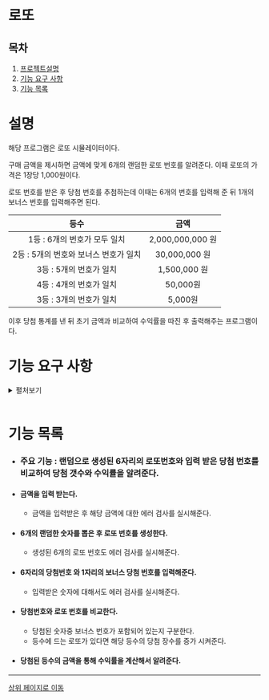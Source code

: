 # 로또

## 목차

1. [프로젝트설명](#설명)
2. [기능 요구 사항](#기능-요구-사항)
3. [기능 목록](#기능-목록)

# 설명

해당 프로그램은 로또 시뮬레이터이다.

구매 금액을 제시하면 금액에 맞게 6개의 랜덤한 로또 번호를 알려준다. 이때 로또의 가격은 1장당 1,000원이다.

로또 번호를 받은 후 당첨 번호를 추첨하는데 이때는 6개의 번호를 입력해 준 뒤 1개의 보너스 번호를 입력해주면 된다.

|                 등수                  |       금액       |
| :-----------------------------------: | :--------------: |
|     1등 : 6개의 번호가 모두 일치      | 2,000,000,000 원 |
| 2등 : 5개의 번호와 보너스 번호가 일치 |  30,000,000 원   |
|        3등 : 5개의 번호가 일치        |   1,500,000 원   |
|        4등 : 4개의 번호가 일치        |     50,000원     |
|        3등 : 3개의 번호가 일치        |     5,000원      |

이후 당첨 통계를 낸 뒤 초기 금액과 비교하여 수익률을 따진 후 출력해주는 프로그램이다.

# 기능 요구 사항

<details>
<summary>
펼처보기

</summary>
<pre>
로또 게임은 아래와 같은 규칙으로 진행된다.

```
- 로또 번호의 숫자 범위는 1~45까지이다.
- 1개의 로또를 발행할 때 중복되지 않는 6개의 숫자를 뽑는다.
- 당첨 번호 추첨 시 중복되지 않는 숫자 6개와 보너스 번호 1개를 뽑는다.
- 당첨은 1등부터 5등까지 있다. 당첨 기준과 금액은 아래와 같다.
    - 1등: 6개 번호 일치 / 2,000,000,000원
    - 2등: 5개 번호 + 보너스 번호 일치 / 30,000,000원
    - 3등: 5개 번호 일치 / 1,500,000원
    - 4등: 4개 번호 일치 / 50,000원
    - 5등: 3개 번호 일치 / 5,000원
```

로또 구입 금액을 입력하면 구입 금액에 해당하는 만큼 로또를 발행해야 한다.
로또 1장의 가격은 1,000원이다.
당첨 번호와 보너스 번호를 입력받는다.
사용자가 구매한 로또 번호와 당첨 번호를 비교하여 당첨 내역 및 수익률을 출력하고 로또 게임을 종료한다.
사용자가 잘못된 값을 입력할 경우 throw문을 사용해 예외를 발생시키고, "[ERROR]"로 시작하는 에러 메시지를 출력 후 종료한다.

### 입력

로또 구입 금액을 입력 받는다. 구입 금액은 1,000원 단위로 입력 받으며 1,000원으로 나누어 떨어지지 않는 경우 예외 처리한다.

```
14000
```

당첨 번호를 입력 받는다. 번호는 쉼표(,)를 기준으로 구분한다.</br>

```
1,2,3,4,5,6
```

보너스 번호를 입력 받는다.

```
7
```

### 출력

발행한 로또 수량 및 번호를 출력한다. 로또 번호는 오름차순으로 정렬하여 보여준다.

```
8개를 구매했습니다.
[8, 21, 23, 41, 42, 43]
[3, 5, 11, 16, 32, 38]
[7, 11, 16, 35, 36, 44]
[1, 8, 11, 31, 41, 42]
[13, 14, 16, 38, 42, 45]
[7, 11, 30, 40, 42, 43]
[2, 13, 22, 32, 38, 45]
[1, 3, 5, 14, 22, 45]
```

당첨 내역을 출력한다.

```
3개 일치 (5,000원) - 1개
4개 일치 (50,000원) - 0개
5개 일치 (1,500,000원) - 0개
5개 일치, 보너스 볼 일치 (30,000,000원) - 0개
6개 일치 (2,000,000,000원) - 0개
```

수익률은 소수점 둘째 자리에서 반올림한다. (ex. 100.0%, 51.5%, 1,000,000.0%)

```
총 수익률은 62.5%입니다.
```

예외 상황 시 에러 문구를 출력해야 한다. 단, 에러 문구는 "[ERROR]"로 시작해야 한다.

```
[ERROR] 로또 번호는 1부터 45 사이의 숫자여야 합니다.
```

### 실행 결과 예시

```
구입금액을 입력해 주세요.
8000

8개를 구매했습니다.
[8, 21, 23, 41, 42, 43]
[3, 5, 11, 16, 32, 38]
[7, 11, 16, 35, 36, 44]
[1, 8, 11, 31, 41, 42]
[13, 14, 16, 38, 42, 45]
[7, 11, 30, 40, 42, 43]
[2, 13, 22, 32, 38, 45]
[1, 3, 5, 14, 22, 45]

당첨 번호를 입력해 주세요.
1,2,3,4,5,6

보너스 번호를 입력해 주세요.
7

당첨 통계
---
3개 일치 (5,000원) - 1개
4개 일치 (50,000원) - 0개
5개 일치 (1,500,000원) - 0개
5개 일치, 보너스 볼 일치 (30,000,000원) - 0개
6개 일치 (2,000,000,000원) - 0개
총 수익률은 62.5%입니다.
```

</pre>
</details>
</br>

# 기능 목록

- ### 주요 기능 : 랜덤으로 생성된 6자리의 로또번호와 입력 받은 당첨 번호를 비교하여 당첨 갯수와 수익률을 알려준다.

- #### 금액을 입력 받는다.

  - 금액을 입력받은 후 해당 금액에 대한 에러 검사를 실시해준다.

- #### 6개의 랜덤한 숫자를 뽑은 후 로또 번호를 생성한다.

  - 생성된 6개의 로또 번호도 에러 검사를 실시해준다.

- #### 6자리의 당첨번호 와 1자리의 보너스 당첨 번호를 입력해준다.

  - 입력받은 숫자에 대해서도 에러 검사를 실시해준다.

- #### 당첨번호와 로또 번호를 비교한다.

  - 당첨된 숫자중 보너스 번호가 포함되어 있는지 구분한다.
  - 등수에 드는 로또가 있다면 해당 등수의 당첨 장수를 증가 시켜준다.

- #### 당첨된 등수의 금액을 통해 수익률을 계산해서 알려준다.

---

[상위 페이지로 이동](#로또)
